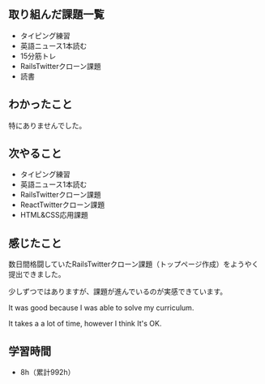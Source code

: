## 取り組んだ課題一覧
- タイピング練習
- 英語ニュース1本読む
- 15分筋トレ
- RailsTwitterクローン課題
- 読書
## わかったこと
特にありませんでした。
## 次やること
- タイピング練習
- 英語ニュース1本読む
- RailsTwitterクローン課題
- ReactTwitterクローン課題
- HTML&CSS応用課題
## 感じたこと
数日間格闘していたRailsTwitterクローン課題（トップページ作成）をようやく提出できました。

少しずつではありますが、課題が進んでいるのが実感できています。

It was good because I was able to solve my curriculum.

It takes a a lot of time, however I think It's OK.

## 学習時間
- 8h（累計992h）
